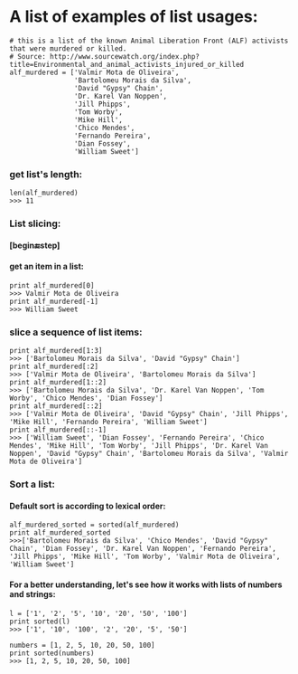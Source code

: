 # A list of examples of list usages:

```
# this is a list of the known Animal Liberation Front (ALF) activists that were murdered or killed.
# Source: http://www.sourcewatch.org/index.php?title=Environmental_and_animal_activists_injured_or_killed
alf_murdered = ['Valmir Mota de Oliveira',
                'Bartolomeu Morais da Silva',
                'David "Gypsy" Chain',
                'Dr. Karel Van Noppen',
                'Jill Phipps',
                'Tom Worby',
                'Mike Hill',
                'Chico Mendes',
                'Fernando Pereira',
                'Dian Fossey',
                'William Sweet']
```

### get list's length:
```
len(alf_murdered)
>>> 11
```

### List slicing:
#### [begin:end:step]
#### get an item in a list:
```
print alf_murdered[0]
>>> Valmir Mota de Oliveira
print alf_murdered[-1]
>>> William Sweet
```
### slice a sequence of list items:
```
print alf_murdered[1:3]
>>> ['Bartolomeu Morais da Silva', 'David "Gypsy" Chain']
print alf_murdered[:2]
>>> ['Valmir Mota de Oliveira', 'Bartolomeu Morais da Silva']
print alf_murdered[1::2]
>>> ['Bartolomeu Morais da Silva', 'Dr. Karel Van Noppen', 'Tom Worby', 'Chico Mendes', 'Dian Fossey']
print alf_murdered[::2]
>>> ['Valmir Mota de Oliveira', 'David "Gypsy" Chain', 'Jill Phipps', 'Mike Hill', 'Fernando Pereira', 'William Sweet']
print alf_murdered[::-1]
>>> ['William Sweet', 'Dian Fossey', 'Fernando Pereira', 'Chico Mendes', 'Mike Hill', 'Tom Worby', 'Jill Phipps', 'Dr. Karel Van Noppen', 'David "Gypsy" Chain', 'Bartolomeu Morais da Silva', 'Valmir Mota de Oliveira']
```

### Sort a list:
#### Default sort is according to lexical order:
```
alf_murdered_sorted = sorted(alf_murdered)
print alf_murdered_sorted
>>>['Bartolomeu Morais da Silva', 'Chico Mendes', 'David "Gypsy" Chain', 'Dian Fossey', 'Dr. Karel Van Noppen', 'Fernando Pereira', 'Jill Phipps', 'Mike Hill', 'Tom Worby', 'Valmir Mota de Oliveira', 'William Sweet']
```

#### For a better understanding, let's see how it works with lists of numbers and strings:
```
l = ['1', '2', '5', '10', '20', '50', '100']
print sorted(l)
>>> ['1', '10', '100', '2', '20', '5', '50']

numbers = [1, 2, 5, 10, 20, 50, 100]
print sorted(numbers)
>>> [1, 2, 5, 10, 20, 50, 100]
```
